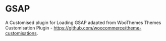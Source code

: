 # GSAP
A Customised plugin for Loading GSAP adapted from WooThemes Themes Customisation Plugin - https://github.com/woocommerce/theme-customisations.
